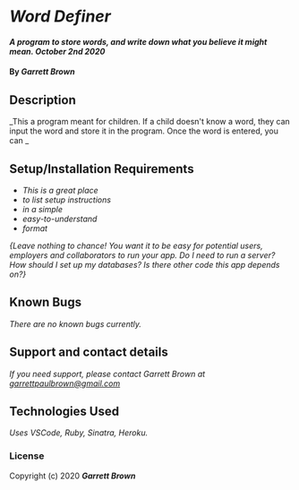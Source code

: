 # _Word Definer_

#### _A program to store words, and write down what you believe it might mean. October 2nd 2020_

#### By _**Garrett Brown**_

## Description

_This a program meant for children. If a child doesn't know a word, they can input the word and store it in the program. Once the word is entered, you can _

## Setup/Installation Requirements

* _This is a great place_
* _to list setup instructions_
* _in a simple_
* _easy-to-understand_
* _format_

_{Leave nothing to chance! You want it to be easy for potential users, employers and collaborators to run your app. Do I need to run a server? How should I set up my databases? Is there other code this app depends on?}_

## Known Bugs

_There are no known bugs currently._

## Support and contact details

_If you need support, please contact Garrett Brown at <garrettpaulbrown@gmail.com>_

## Technologies Used

_Uses VSCode, Ruby, Sinatra, Heroku._

### License

Copyright (c) 2020 **_Garrett Brown_**
